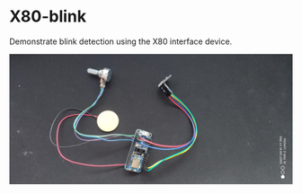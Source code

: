 # X80-blink
Demonstrate blink detection using the X80 interface device.

![Breadboard prototype](assets/prototype.jpg)

